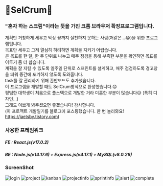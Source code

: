 # 🌟SelCrum🌟

### "혼자 하는 스크럼"이라는 뜻을 가진 크롬 브라우저 확장프로그램입니다.

계획만 거창하게 세우고 막상 끝까지 실천하지 못하는 사람(저같은...😂)을 위한 프로그램입니다.  
목표만 세우고 그저 열심히 하려하면 계획을 지키기 어렵습니다.  
큰 목표를 한 달, 한 주 단위로 나누고 매주 점검을 통해 부족한 부분을 확인하면 목표를 이루기 좀 더 쉽습니다.  
계획을 잘 지킬 수 있도록 일주일 단위로 스프린트를 설계하고, 매주 점검하도록 경고창을 띄워 중간에 포기하지 않도록 도와줍니다.  
task를 잘 관리하기 위해 칸반보드도 추가했습니다.  
이 프로그램을 개발할 때도 SelCrum방식으로 완성했습니다.😊  
평범한 대학생이 처음으로 풀스택으로 개발한 거라 미흡한 부분이 많습니다😥 (특히 디자인...)  
그래도 이쁘게 봐주셨으면 좋겠습니다! 감사합니다.  
(이 프로젝트 개발일기를 블로그에 포스팅했습니다. 한 번 놀러와요! https://jaetsby.tistory.com)

### 사용한 프레임워크

##### FE : React.js(v17.0.2)

##### BE : Node.js(v14.17.6) + Express.js(v4.17.1) + MySQL(v8.0.26)

### ScreenShot

![login](https://user-images.githubusercontent.com/43535460/136649310-d7041551-7283-47ef-a737-b72859e0cbe8.PNG)
![project](https://user-images.githubusercontent.com/43535460/136649652-9f1ed882-ca9d-4342-a211-167d8815caec.PNG)
![kanban](https://user-images.githubusercontent.com/43535460/136649677-b865f3d3-b45e-4516-b838-b67a36cf4b63.PNG)
![projectinfo](https://user-images.githubusercontent.com/43535460/136649693-85557aa2-9cbb-4bed-9a80-763e607eb665.PNG)
![sprintinfo](https://user-images.githubusercontent.com/43535460/136649719-4cdd62b4-1bd4-4e62-b67e-ff9edb058697.PNG)
![alert](https://user-images.githubusercontent.com/43535460/136649661-30a64faa-7002-4b00-aec9-0c05d450ecf8.PNG)
![complete](https://user-images.githubusercontent.com/43535460/136649708-4b7b81de-2a27-4c54-bfef-e976e26a6ada.PNG)

